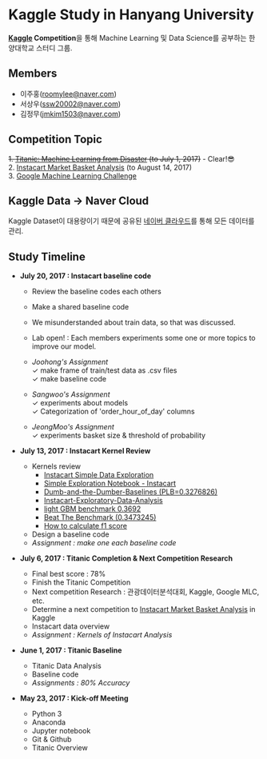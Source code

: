 # Kaggle Study in Hanyang University #

**[Kaggle](https://www.kaggle.com/) Competition**을 통해 Machine Learning 및 Data Science를 공부하는 한양대학교 스터디 그룹.

## Members ##

- 이주홍(roomylee@naver.com)
- 서상우(ssw20002@naver.com)
- 김정무(jmkim1503@naver.com)


## Competition Topic ##

<del>1. [Titanic: Machine Learning from Disaster](https://www.kaggle.com/c/titanic) (to July 1, 2017)</del> - Clear!😎 <br>
2. [Instacart Market Basket Analysis](https://www.kaggle.com/c/instacart-market-basket-analysis) (to August 14, 2017)<br>
3. [Google Machine Learning Challenge](https://mlchallenge2017.com/)


## Kaggle Data → Naver Cloud ##

Kaggle Dataset이 대용량이기 때문에 공유된 [네이버 클라우드](https://cloud.naver.com/)를 통해 모든 데이터를 관리.


## Study Timeline ##

- **July 20, 2017 : Instacart baseline code**
	- Review the baseline codes each others
	- Make a shared baseline code
	- We misunderstanded about train data, so that was discussed.
	- Lab open! : Each members experiments some one or more topics to improve our model.
	
	- *Joohong's Assignment*
		<br>✓ make frame of train/test data as .csv files
		<br>✓ make baseline code
	- *Sangwoo's Assignment*
		<br>✓ experiments about models
		<br>✓ Categorization of 'order_hour_of_day' columns
	- *JeongMoo's Assignment*
		<br>✓ experiments basket size & threshold of probability

- **July 13, 2017 : Instacart Kernel Review**
	- Kernels review
		- [Instacart Simple Data Exploration
](https://www.kaggle.com/serigne/instacart-simple-data-exploration)
		- [Simple Exploration Notebook - Instacart](https://www.kaggle.com/sudalairajkumar/simple-exploration-notebook-instacart)
		- [Dumb-and-the-Dumber-Baselines (PLB=0.3276826)
](https://www.kaggle.com/frednavruzov/dumb-and-the-dumber-baselines-plb-0-3276826)
		- [Instacart-Exploratory-Data-Analysis
](https://www.kaggle.com/frednavruzov/instacart-exploratory-data-analysis)
		- [light GBM benchmark 0.3692
](https://www.kaggle.com/paulantoine/light-gbm-benchmark-0-3692)
		- [Beat The Benchmark (0.3473245)](https://www.kaggle.com/misfyre/beat-the-benchmark-0-3473245)
		- [How to calculate f1 score](https://www.kaggle.com/hongweizhang/how-to-calculate-f1-score)
	- Design a baseline code
	- *Assignment : make one each baseline code*

- **July 6, 2017 : Titanic Completion & Next Competition Research**
	- Final best score : 78%
	- Finish the Titanic Competition
	- Next competition Research : 관광데이터분석대회, Kaggle, Google MLC, etc.
	- Determine a next competition to [Instacart Market Basket Analysis](https://www.kaggle.com/c/instacart-market-basket-analysis) in Kaggle
	- Instacart data overview
	- *Assignment : Kernels of Instacart Analysis*

- **June 1, 2017 : Titanic Baseline**
	- Titanic Data Analysis
	- Baseline code
	- *Assignments : 80% Accuracy*

- **May 23, 2017 : Kick-off Meeting**
	- Python 3
	- Anaconda
	- Jupyter notebook
	- Git & Github
	- Titanic Overview
